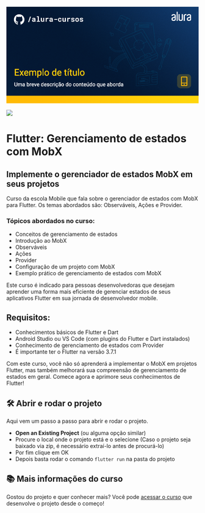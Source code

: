 
![Descricao da sua imagem](https://raw.githubusercontent.com/andreocunha/upload_files_test/main/exemplo-thumb.png)

![](https://img.shields.io/github/license/alura-cursos/android-com-kotlin-personalizando-ui)
# Flutter: Gerenciamento de estados com MobX

## Implemente o gerenciador de estados MobX em seus projetos

Curso da escola Mobile que fala sobre o gerenciador de estados com MobX para Flutter. Os temas abordados são: Observáveis, Ações e Provider. 

### Tópicos abordados no curso:

- Conceitos de gerenciamento de estados
- Introdução ao MobX
- Observáveis
- Ações
- Provider
- Configuração de um projeto com MobX
- Exemplo prático de gerenciamento de estados com MobX

Este curso é indicado para pessoas desenvolvedoras que desejam aprender uma forma mais eficiente de gerenciar estados de seus aplicativos Flutter em sua jornada de desenvolvedor mobile. 

## Requisitos:

- Conhecimentos básicos de Flutter e Dart 
- Android Studio ou VS Code (com plugins do Flutter e Dart instalados)
- Conhecimento de gerenciamento de estados com Provider
- É importante ter o Flutter na versão 3.7.1

Com este curso, você não só aprenderá a implementar o MobX em projetos Flutter, mas também melhorará sua compreensão de gerenciamento de estados em geral. Comece agora e aprimore seus conhecimentos de Flutter!

## 🛠️ Abrir e rodar o projeto

Aqui vem um passo a passo para abrir e rodar o projeto.

- **Open an Existing Project** (ou alguma opção similar)
- Procure o local onde o projeto está e o selecione (Caso o projeto seja baixado via zip, é necessário extraí-lo antes de procurá-lo)
- Por fim clique em OK
- Depois basta rodar o comando `flutter run` na pasta do projeto

## 📚 Mais informações do curso

Gostou do projeto e quer conhecer mais? Você pode [acessar o curso](link) que desenvolve o projeto desde o começo!
